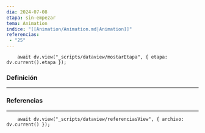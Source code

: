 ```yaml
---
dia: 2024-07-08
etapa: sin-empezar
tema: Animation
indice: "[[Animation/Animation.md|Animation]]"
referencias: 
 - "25"
---
```

```dataviewjs
	await dv.view("_scripts/dataview/mostarEtapa", { etapa: dv.current().etapa });
```
### Definición
---




### Referencias
---
```dataviewjs
	await dv.view("_scripts/dataview/referenciasView", { archivo: dv.current() });
```